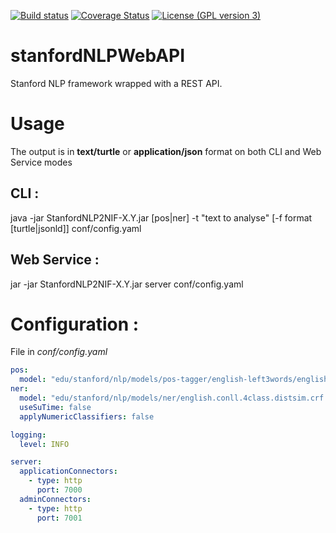 [![Build status](https://travis-ci.org/jplu/stanfordNLPRESTAPI.svg?branch=master)](https://travis-ci.org/jplu/stanfordNLPRESTAPI)
[![Coverage Status](https://coveralls.io/repos/github/jplu/stanfordNLPRESTAPI/badge.svg?branch=master)](https://coveralls.io/github/jplu/stanfordNLPRESTAPI?branch=master)
[![License (GPL version 3)](https://img.shields.io/badge/license-GNU%20GPL%20version%203-blue.svg?style=flat-square)](http://opensource.org/licenses/GPL-3.0)

# stanfordNLPWebAPI
Stanford NLP framework wrapped with a REST API.

# Usage

The output is in **text/turtle** or **application/json** format on both CLI and Web Service modes

## CLI :
java -jar StanfordNLP2NIF-X.Y.jar [pos|ner] -t "text to analyse" [-f format [turtle|jsonld]] conf/config.yaml

## Web Service :
jar -jar StanfordNLP2NIF-X.Y.jar server conf/config.yaml

# Configuration :

File in *conf/config.yaml*

```yaml
pos:
  model: "edu/stanford/nlp/models/pos-tagger/english-left3words/english-left3words-distsim.tagger"
ner:
  model: "edu/stanford/nlp/models/ner/english.conll.4class.distsim.crf.ser.gz"
  useSuTime: false
  applyNumericClassifiers: false

logging:
  level: INFO

server:
  applicationConnectors:
    - type: http
      port: 7000
  adminConnectors:
    - type: http
      port: 7001
```
